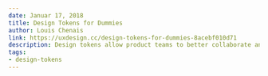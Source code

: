 ```yaml
---
date: Januar 17, 2018
title: Design Tokens for Dummies
author: Louis Chenais
link: https://uxdesign.cc/design-tokens-for-dummies-8acebf010d71
description: Design tokens allow product teams to better collaborate and ensure brand consistency across any platform. Design tokens are central and tiny pieces of UI information such as colors, fonts, spacing, etc.
tags:
- design-tokens
---
```


<!-- ========================
AVAILABLE TAGS
=============================
- animation
- code
- contribution
- design-tokens
- leadership
- patterns
- process
- sketch
============================= -->